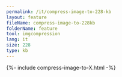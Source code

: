 ```yaml
---
permalink: /it/compress-image-to-228-kb
layout: feature
fileName: compress-image-to-228kb
folderName: feature
tool: imgcompression
lang: it
size: 228
type: kb
---
```


{%- include compress-image-to-X.html -%}
